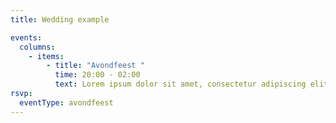 ```yaml
---
title: Wedding example

events:
  columns:
    - items:
        - title: "Avondfeest "
          time: 20:00 - 02:00
          text: Lorem ipsum dolor sit amet, consectetur adipiscing elit, sed do eiusmod tempor incididunt ut labore et dolore magna aliqua. Laoreet non curabitur gravida arcu ac tortor dignissim convallis. In hendrerit gravida rutrum quisque non tellus orci ac auctor. Platea dictumst vestibulum rhoncus est pellentesque elit ullamcorper dignissim cras. Vitae congue mauris rhoncus aenean vel elit. In nibh mauris cursus mattis molestie a iaculis. Purus faucibus ornare suspendisse sed nisi lacus sed viverra tellus. Integer enim neque volutpat ac tincidunt vitae semper. Adipiscing commodo elit at imperdiet dui accumsan sit amet nulla. Mauris vitae ultricies leo integer malesuada nunc vel risus commodo. Dictum at tempor commodo ullamcorper a lacus. Sagittis id consectetur purus ut faucibus pulvinar elementum integer enim. Non enim praesent elementum facilisis leo vel fringilla est. Egestas maecenas pharetra convallis posuere morbi leo urna. Donec et odio pellentesque diam volutpat commodo sed egestas egestas. Nisl condimentum id venenatis a condimentum. Sapien faucibus et molestie ac feugiat sed. Arcu risus quis varius quam quisque.
rsvp:
  eventType: avondfeest
---
```


